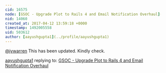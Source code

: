 ```yaml
---
cid: 16575
node: [GSOC - Upgrade Plot to Rails 4 and Email Notification Overhaul](../notes/aayushgupta1/03-26-2017/gsoc-email-notification-overhaul)
nid: 14060
created_at: 2017-04-12 13:59:18 +0000
timestamp: 1492005558
uid: 503612
author: [aayushgupta1](../profile/aayushgupta1)
---
```


[@jywarren](/profile/jywarren) This has been updated. Kindly check.

[aayushgupta1](../profile/aayushgupta1) replying to: [GSOC - Upgrade Plot to Rails 4 and Email Notification Overhaul](../notes/aayushgupta1/03-26-2017/gsoc-email-notification-overhaul)

